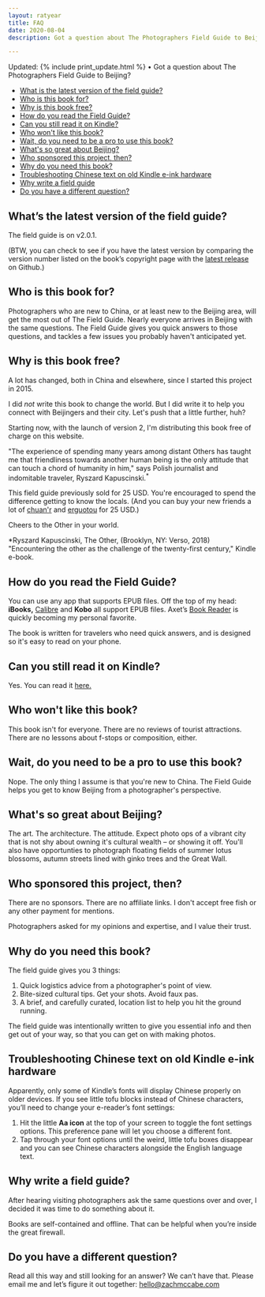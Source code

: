 ```yaml
---
layout: ratyear
title: FAQ
date: 2020-08-04
description: Got a question about The Photographers Field Guide to Beijing?

---
```


Updated: {% include print_update.html %} • Got a question about The Photographers Field Guide to Beijing?


* [What is the latest version of the field guide?](https://www.zachmccabe.com/beijing/faq.html#what-is-the-latest-version-of-the-field-guide)
* [Who is this book for?](https://www.zachmccabe.com/beijing/faq.html#who-is-this-book-for)
* [Why is this book free?](https://www.zachmccabe.com/beijing/faq.html#why-is-this-book-free)
* [How do you read the Field Guide?](https://www.zachmccabe.com/beijing/faq.html#how-do-you-read-the-field-guide)
* [Can you still read it on Kindle?](https://www.zachmccabe.com/beijing/faq.html#can-you-still-read-it-on-kindle)
* [Who won't like this book?](https://www.zachmccabe.com/beijing/faq.html#who-wont-like-this-book)
* [Wait, do you need to be a pro to use this book?](https://www.zachmccabe.com/beijing/faq.html#wait-do-you-need-to-be-a-pro-to-use-this-book)
* [What's so great about Beijing?](https://www.zachmccabe.com/beijing/faq.html#whats-so-great-about-beijing)
* [Who sponsored this project, then?](https://www.zachmccabe.com/beijing/faq.html#who-sponsored-this-project-then)
* [Why do you need this book?](https://www.zachmccabe.com/beijing/faq.html#why-do-you-need-this-book)
* [Troubleshooting Chinese text on old Kindle e-ink hardware](https://www.zachmccabe.com/beijing/faq.html#troubleshooting-chinese-text-on-old-kindle-e-ink-hardware)
* [Why write a field guide](https://www.zachmccabe.com/beijing/faq.html#why-write-a-field-guide)
* [Do you have a different question?](https://www.zachmccabe.com/beijing/faq.html#do-you-have-a-different-question)


## What’s the latest version of the field guide?

The field guide is on v2.0.1.

(BTW, you can check to see if you have the latest version by comparing the version number listed on the book’s copyright page with the [latest release](https://github.com/zachmccabe/beijing/releases/latest) on Github.)


## Who is this book for?

Photographers who are new to China, or at least new to the Beijing area, will get the most out of The Field Guide. Nearly everyone arrives in Beijing with the same questions. The Field Guide gives you quick answers to those questions, and tackles a few issues you probably haven't anticipated yet.


## Why is this book free?

A lot has changed, both in China and elsewhere, since I started this project in 2015.

I did *not* write this book to change the world. But I did write it to help you connect with Beijingers and their city. Let's push that a little further, huh?

Starting now, with the launch of version 2, I'm distributing this book free of charge on this website.

"The experience of spending many years among distant Others has taught me that friendliness towards another human being is the only attitude that can touch a chord of humanity in him," says Polish journalist and indomitable traveler, Ryszard Kapuscinski.<sup>*</sup>

This field guide previously sold for 25 USD. You're encouraged to spend the difference getting to know the locals. (And you can buy your new friends a lot of [chuan'r] and [erguotou] for 25 USD.)

Cheers to the Other in your world.

<span>*</span>Ryszard Kapuscinski, The Other, (Brooklyn, NY: Verso, 2018) "Encountering the other as the challenge of the twenty-first century," Kindle e-book.

[chuan'r]: https://www.wikipedia.org/wiki/Chuan_(food)

[erguotou]: https://www.wikipedia.org/wiki/Erguotou


## How do you read the Field Guide?

You can use any app that supports EPUB files. Off the top of my head: **iBooks,** [Calibre](https://calibre-ebook.com/) and **Kobo** all support EPUB files. Axet’s [Book Reader](https://axet.gitlab.io/android-book-reader/) is quickly becoming my personal favorite.

The book is written for travelers who need quick answers, and is designed so it's easy to read on your phone.


## Can you still read it on Kindle?

Yes. You can read it [here.](https://www.amazon.com/Photographers-Field-Guide-Beijing-McCabe-ebook/dp/B072FVKP45/)


## Who won't like this book?

This book isn't for everyone. There are no reviews of tourist attractions. There are no lessons about f-stops or composition, either.


## Wait, do you need to be a pro to use this book?

Nope. The only thing I assume is that you're new to China. The Field Guide helps you get to know Beijing from a photographer's perspective.


## What's so great about Beijing?

The art. The architecture. The attitude. Expect photo ops of a vibrant city that is not shy about owning it's cultural wealth – or showing it off. You'll also have opportunties to photograph floating fields of summer lotus blossoms, autumn streets lined with ginko trees and the Great Wall.


## Who sponsored this project, then?

There are no sponsors. There are no affiliate links. I don't accept free fish or any other payment for mentions.

Photographers asked for my opinions and expertise, and I value their trust.


## Why do you need this book?

The field guide gives you 3 things:

1. Quick logistics advice from a photographer's point of view.
2. Bite-sized cultural tips. Get your shots. Avoid faux pas.
3. A brief, and carefully curated, location list to help you hit the ground running.

The field guide was intentionally written to give you essential info and then get out of your way, so that you can get on with making photos.



## Troubleshooting Chinese text on old Kindle e-ink hardware

Apparently, only some of Kindle’s fonts will display Chinese properly on older devices. If you see little tofu blocks instead of Chinese characters, you’ll need to change your e-reader’s font settings:

 1. Hit the little **Aa icon** at the top of your screen to toggle the font settings options. This preference pane will let you choose a different font.
 2. Tap through your font options until the weird, little tofu boxes disappear and you can see Chinese characters alongside the English language text.


## Why write a field guide?

After hearing visiting photographers ask the same questions over and over, I decided it was time to do something about it. 

Books are self-contained and offline. That can be helpful when you’re inside the great firewall.


## Do you have a different question?

Read all this way and still looking for an answer? We can’t have that. Please email me and let’s figure it out together: <hello@zachmccabe.com>
